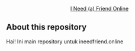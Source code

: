 <p align="center"><a href="https://ineedfriend.online" target="_blank">I Need (a) Friend Online</a></p>


## About this repository

Hai! Ini main repository untuk ineedfriend.online
